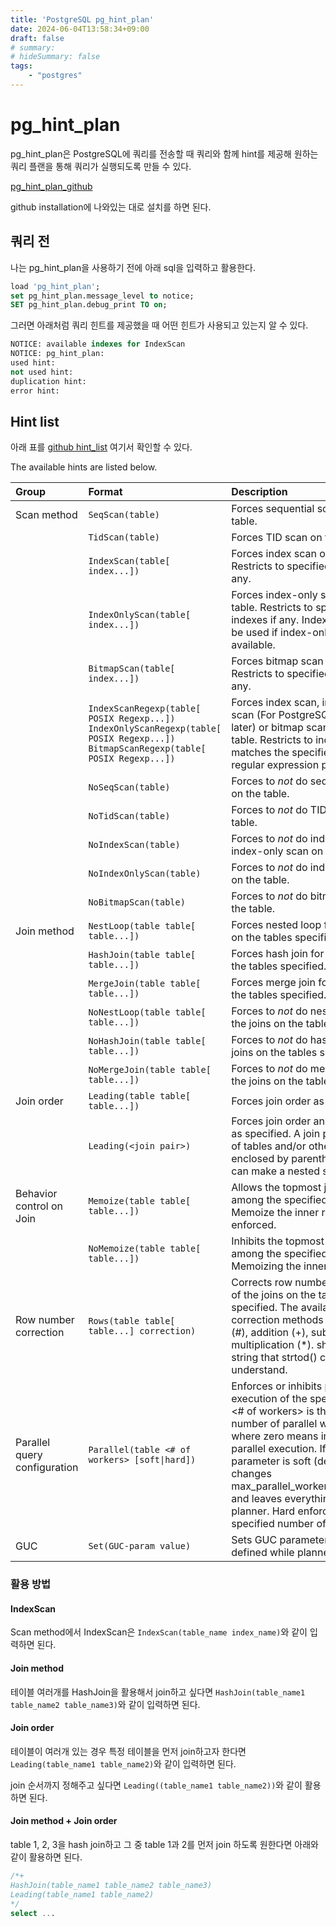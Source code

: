 ```yaml
---
title: 'PostgreSQL pg_hint_plan'
date: 2024-06-04T13:58:34+09:00
draft: false
# summary:
# hideSummary: false
tags:
    - "postgres"
---
```


# pg_hint_plan
pg_hint_plan은 PostgreSQL에 쿼리를 전송할 때 쿼리와 함께 hint를 제공해 원하는 쿼리 플랜을 통해 쿼리가 실행되도록 만들 수 있다.

[pg_hint_plan_github](https://github.com/ossc-db/pg_hint_plan/tree/master)

github installation에 나와있는 대로 설치를 하면 된다.

## 쿼리 전
나는 pg_hint_plan을 사용하기 전에 아래 sql을 입력하고 활용한다.

```sql
load 'pg_hint_plan';
set pg_hint_plan.message_level to notice;
SET pg_hint_plan.debug_print TO on;
```
그러면 아래처럼 쿼리 힌트를 제공했을 때 어떤 힌트가 사용되고 있는지 알 수 있다.
```sql
NOTICE: available indexes for IndexScan
NOTICE: pg_hint_plan:
used hint:
not used hint:
duplication hint:
error hint:
```

## Hint list

아래 표를 [github hint_list](https://github.com/ossc-db/pg_hint_plan/blob/master/docs/hint_list.md) 여기서 확인할 수 있다.

The available hints are listed below.

| Group | Format | Description |
|:------|:-------|:------------|
| Scan method | `SeqScan(table)`| Forces sequential scan on the table. |
| | `TidScan(table)` | Forces TID scan on the table. |
| | `IndexScan(table[ index...])` | Forces index scan on the table.  Restricts to specified indexes if any. |
| | `IndexOnlyScan(table[ index...])` | Forces index-only scan on the table.  Restricts to specified indexes if any.  Index scan may be used if index-only scan is not available. |
| | `BitmapScan(table[ index...])`| Forces bitmap scan on the table.  Restricts to specified indexes if any. |
| | `IndexScanRegexp(table[ POSIX Regexp...])`<br>`IndexOnlyScanRegexp(table[ POSIX Regexp...])`<br>`BitmapScanRegexp(table[ POSIX Regexp...])` | Forces index scan, index-only scan (For PostgreSQL 9.2 and later) or bitmap scan on the table.  Restricts to indexes that matches the specified POSIX regular expression pattern. |
| | `NoSeqScan(table)`| Forces to *not* do sequential scan on the table. |
| | `NoTidScan(table)`| Forces to *not* do TID scan on the table.|
| | `NoIndexScan(table)`| Forces to *not* do index scan and index-only scan on the table. |
| | `NoIndexOnlyScan(table)`| Forces to *not* do index only scan on the table. |
| | `NoBitmapScan(table)` | Forces to *not* do bitmap scan on the table. |
| Join method| `NestLoop(table table[ table...])` | Forces nested loop for the joins on the tables specified. |
| | `HashJoin(table table[ table...])`| Forces hash join for the joins on the tables specified. |
| | `MergeJoin(table table[ table...])` | Forces merge join for the joins on the tables specified. |
| | `NoNestLoop(table table[ table...])`| Forces to *not* do nested loop for the joins on the tables specified. |
| | `NoHashJoin(table table[ table...])`| Forces to *not* do hash join for the joins on the tables specified. |
| | `NoMergeJoin(table table[ table...])` | Forces to *not* do merge join for the joins on the tables specified. |
| Join order | `Leading(table table[ table...])` | Forces join order as specified. |
| | `Leading(<join pair>)`| Forces join order and directions as specified.  A join pair is a pair of tables and/or other join pairs enclosed by parentheses, which can make a nested structure. |
| Behavior control on Join | `Memoize(table table[ table...])` | Allows the topmost join of a join among the specified tables to Memoize the inner result. Not enforced. |
| | `NoMemoize(table table[ table...])` | Inhibits the topmost join of a join among the specified tables from Memoizing the inner result. |
| Row number correction | `Rows(table table[ table...] correction)` | Corrects row number of a result of the joins on the tables specified.  The available correction methods are absolute (#<n>), addition (+<n>), subtract (-<n>) and multiplication (*<n>).  <n> should be a string that strtod() can understand. |
| Parallel query configuration | `Parallel(table <# of workers> [soft\|hard])` | Enforces or inhibits parallel execution of the specified table.  <# of workers> is the desired number of parallel workers, where zero means inhibiting parallel execution.  If the third parameter is soft (default), it just changes max\_parallel\_workers\_per\_gather and leaves everything else to the planner.  Hard enforces the specified number of workers. |
| GUC | `Set(GUC-param value)` | Sets GUC parameter to the value defined while planner is running. |

### 활용 방법
#### IndexScan
Scan method에서 IndexScan은 `IndexScan(table_name index_name)`와 같이 입력하면 된다.

#### Join method
테이블 여러개를 HashJoin을 활용해서 join하고 싶다면 `HashJoin(table_name1 table_name2 table_name3)`와 같이 입력하면 된다.

#### Join order
테이블이 여러개 있는 경우 특정 테이블을 먼저 join하고자 한다면 `Leading(table_name1 table_name2)`와 같이 입력하면 된다. 

join 순서까지 정해주고 싶다면 `Leading((table_name1 table_name2))`와 같이 활용하면 된다.

#### Join method + Join order
table 1, 2, 3을 hash join하고 그 중 table 1과 2를 먼저 join 하도록 원한다면 아래와 같이 활용하면 된다.
```sql
/*+
HashJoin(table_name1 table_name2 table_name3)
Leading(table_name1 table_name2)
*/
select ...
```

